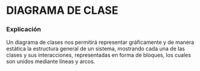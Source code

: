 # DIAGRAMA DE CLASE
### Explicación
Un diagrama de clases nos permitirá representar gráficamente y de manera estática la estructura general de un sistema, mostrando cada una de las clases y sus interacciones, representadas en forma de bloques, los cuales son unidos mediante líneas y arcos.
